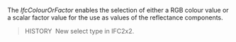 ﻿The _IfcColourOrFactor_ enables the selection of either a RGB colour value or a scalar factor value for the use as values of the reflectance components.

> HISTORY&nbsp; New select type in IFC2x2.
